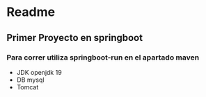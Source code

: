# Readme
**Primer Proyecto en springboot**
--
### Para correr utiliza springboot-run en el apartado maven
* JDK openjdk 19
* DB mysql 
* Tomcat